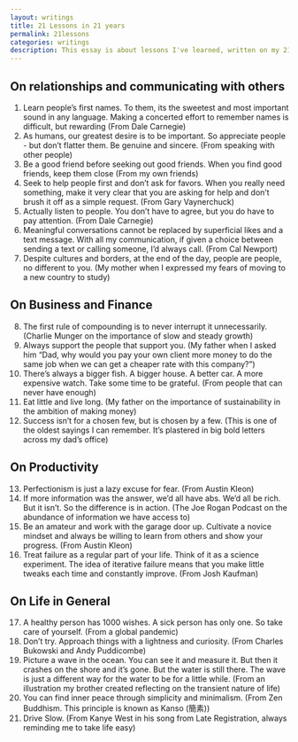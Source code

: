 ```yaml
---
layout: writings
title: 21 Lessons in 21 years
permalink: 21lessons
categories: writings
description: This essay is about lessons I've learned, written on my 21st birthday.
---
```


## On relationships and communicating with others

1. Learn people’s first names. To them, its the sweetest and most important sound in any language. Making a concerted effort to remember names is difficult, but rewarding (From Dale Carnegie)
2. As humans, our greatest desire is to be important. So appreciate people - but don’t flatter them. Be genuine and sincere. (From speaking with other people)
3. Be a good friend before seeking out good friends. When you find good friends, keep them close (From my own friends)
4. Seek to help people first and don’t ask for favors. When you really need something, make it very clear that you are asking for help and don’t brush it off as a simple request. (From Gary Vaynerchuck)
5. Actually listen to people. You don’t have to agree, but you do have to pay attention. (From Dale Carnegie)
6. Meaningful conversations cannot be replaced by superficial likes and a text message. With all my communication, if given a choice between sending a text or calling someone, I’d always call. (From Cal Newport)
7. Despite cultures and borders, at the end of the day, people are people, no different to you. (My mother when I expressed my fears of moving to a new country to study)

## On Business and Finance

8. The first rule of compounding is to never interrupt it unnecessarily. (Charlie Munger on the importance of slow and steady growth)
9. Always support the people that support you. (My father when I asked him “Dad, why would you pay your own client more money to do the same job when we can get a cheaper rate with this company?”)
10. There’s always a bigger fish. A bigger house. A better car. A more expensive watch. Take some time to be grateful. (From people that can never have enough)
11. Eat little and live long. (My father on the importance of sustainability in the ambition of making money)
12. Success isn’t for a chosen few, but is chosen by a few. (This is one of the oldest sayings I can remember. It’s plastered in big bold letters across my dad’s office)

## On Productivity

13. Perfectionism is just a lazy excuse for fear. (From Austin Kleon)
14. If more information was the answer, we’d all have abs. We’d all be rich. But it isn’t. So the difference is in action. (The Joe Rogan Podcast on the abundance of information we have access to)
15. Be an amateur and work with the garage door up. Cultivate a novice mindset and always be willing to learn from others and show your progress. (From Austin Kleon)
16. Treat failure as a regular part of your life. Think of it as a science experiment. The idea of iterative failure means that you make little tweaks each time and constantly improve. (From Josh Kaufman)

## On Life in General

17. A healthy person has 1000 wishes. A sick person has only one. So take care of yourself. (From a global pandemic)
18. Don’t try. Approach things with a lightness and curiosity. (From Charles Bukowski and Andy Puddicombe)
19. Picture a wave in the ocean. You can see it and measure it. But then it crashes on the shore and it’s gone. But the water is still there. The wave is just a different way for the water to be for a little while. (From an illustration my brother created reflecting on the transient nature of life)
20. You can find inner peace through simplicity and minimalism. (From Zen Buddhism. This principle is known as Kanso (簡素))
21. Drive Slow. (From Kanye West in his song from Late Registration, always reminding me to take life easy)
